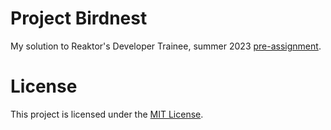 # Project Birdnest

My solution to Reaktor's Developer Trainee, summer 2023 [pre-assignment](https://assignments.reaktor.com/birdnest).

# License

This project is licensed under the [MIT License](LICENSE).

